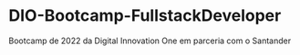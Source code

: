 # DIO-Bootcamp-FullstackDeveloper
Bootcamp de 2022 da Digital Innovation One em parceria com o Santander
